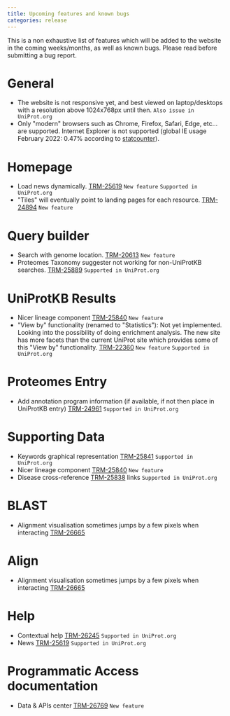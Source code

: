 ```yaml
---
title: Upcoming features and known bugs
categories: release
---
```


This is a non exhaustive list of features which will be added to the website in the coming weeks/months, as well as known bugs. Please read before submitting a bug report.

# General
- The website is not responsive yet, and best viewed on laptop/desktops with a resolution above 1024x768px until then. `Also issue in UniProt.org`
- Only "modern" browsers such as Chrome, Firefox, Safari, Edge, etc... are supported. Internet Explorer is not supported (global IE usage February 2022: 0.47% according to [statcounter](https://gs.statcounter.com/)).

# Homepage
- Load news dynamically. [TRM-25619](https://www.ebi.ac.uk/panda/jira/browse/TRM-25619) `New feature` `Supported in UniProt.org`
- "Tiles" will eventually point to landing pages for each resource. [TRM-24894](https://www.ebi.ac.uk/panda/jira/browse/TRM-24894) `New feature`

# Query builder
- Search with genome location. [TRM-20613](https://www.ebi.ac.uk/panda/jira/browse/TRM-20613) `New feature`
- Proteomes Taxonomy suggester not working for non-UniProtKB searches. [TRM-25889](https://www.ebi.ac.uk/panda/jira/browse/TRM-25889) `Supported in UniProt.org`

# UniProtKB Results
- Nicer lineage component [TRM-25840](https://www.ebi.ac.uk/panda/jira/browse/TRM-25840) `New feature`
- "View by" functionality (renamed to "Statistics"): Not yet implemented. Looking into the possibility of doing enrichment analysis. The new site has more facets than the current UniProt site which provides some of this "View by" functionality. [TRM-22360](https://www.ebi.ac.uk/panda/jira/browse/TRM-22360) `New feature` `Supported in UniProt.org`

# Proteomes Entry
- Add annotation program information (if available, if not then place in UniProtKB entry) [TRM-24961](https://www.ebi.ac.uk/panda/jira/browse/TRM-24961) `Supported in UniProt.org`

# Supporting Data
- Keywords graphical representation [TRM-25841](https://www.ebi.ac.uk/panda/jira/browse/TRM-25841) `Supported in UniProt.org`
- Nicer lineage component [TRM-25840](https://www.ebi.ac.uk/panda/jira/browse/TRM-25840) `New feature`
- Disease cross-reference [TRM-25838](https://www.ebi.ac.uk/panda/jira/browse/TRM-25838) links `Supported in UniProt.org`

# BLAST
- Alignment visualisation sometimes jumps by a few pixels when interacting [TRM-26665](https://www.ebi.ac.uk/panda/jira/browse/TRM-26665)

# Align
- Alignment visualisation sometimes jumps by a few pixels when interacting [TRM-26665](https://www.ebi.ac.uk/panda/jira/browse/TRM-26665)

# Help
- Contextual help [TRM-26245](https://www.ebi.ac.uk/panda/jira/browse/TRM-26245) `Supported in UniProt.org`
- News [TRM-25619](https://www.ebi.ac.uk/panda/jira/browse/TRM-25619) `Supported in UniProt.org`

# Programmatic Access documentation
- Data & APIs center [TRM-26769](https://www.ebi.ac.uk/panda/jira/browse/TRM-26769) `New feature`
